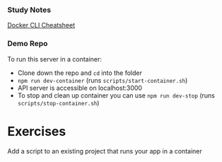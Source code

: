 ### Study Notes
[Docker CLI Cheatsheet](https://github.com/getfutureproof/fp_guides_wiki/wiki/Docker-101-Cheatsheet)

### Demo Repo
To run this server in a container:
- Clone down the repo and `cd` into the folder
- `npm run dev-container` (runs `scripts/start-container.sh`)
- API server is accessible on localhost:3000
- To stop and clean up container you can use `npm run dev-stop` (runs `scripts/stop-container.sh`)

# Exercises
Add a script to an existing project that runs your app in a container
